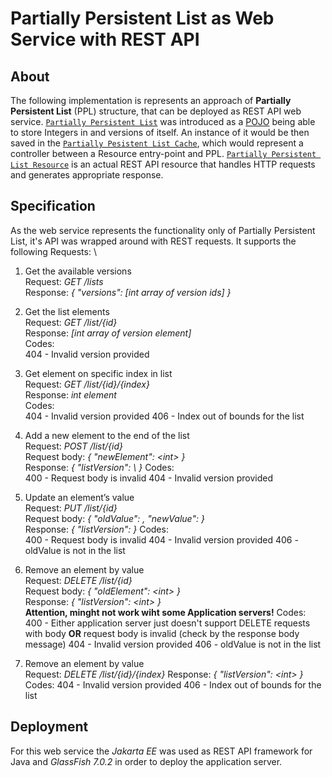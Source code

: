 # Partially Persistent List as Web Service with REST API

## About

The following implementation is represents an approach of **Partially Persistent List** (PPL) structure, that can be deployed as REST API web service.
[`Partially Persistent List`]( https://github.com/Voltorane/partially-persistent-list-rest/blob/main/src/main/java/com/example/partiallypersistentlistrest/PartiallyPersistentList.java) was introduced as a [POJO](https://www.javatpoint.com/pojo-in-java) being able to store Integers in and versions of itself. An instance of it would be then saved in the [`Partially Pesistent List Cache`](https://github.com/Voltorane/partially-persistent-list-rest/blob/main/src/main/java/com/example/partiallypersistentlistrest/PartiallyPersistentListCache.java), which would represent a controller between a Resource entry-point and PPL. [`Partially Persistent List Resource`](https://github.com/Voltorane/partially-persistent-list-rest/blob/main/src/main/java/com/example/partiallypersistentlistrest/PartiallyPersistentListResource.java) is an actual REST API resource that handles HTTP requests and generates appropriate response.

## Specification
As the web service represents the functionality only of Partially Persistent List, it's API was wrapped around with REST requests. It supports the following Requests: \

1) Get the available versions  
Request: *GET /lists*  
Response: *{ "versions": [int array of version ids] }*

2) Get the list elements  
Request: *GET /list/{id}*  
Response: *[int array of version element]*\
Codes: \
404 - Invalid version provided

3) Get element on specific index in list  
Request: *GET /list/{id}/{index}*  
Response: *int element*\
Codes: \
404 - Invalid version provided
406 - Index out of bounds for the list

4) Add a new element to the end of the list  
Request: *POST /list/{id}*   
Request body: *{ "newElement": <int\> }*  
Response: *{ "listVersion": <int>\ }*
Codes: \
400 - Request body is invalid
404 - Invalid version provided

5) Update an element’s value  
Request: *PUT /list/{id}*  
Request body: *{ "oldValue": <int/>, "newValue": <int/> }*  
Response: *{ "listVersion": <int/> }*
Codes: \
400 - Request body is invalid
404 - Invalid version provided
406 - oldValue is not in the list


6) Remove an element by value  
Request: *DELETE /list/{id}*  
Request body: *{ "oldElement": <int\> }*  
Response: *{ "listVersion": <int\> }* \
**Attention, minght not work wiht some Application servers!**
Codes: \
400 - Either application server just doesn't support DELETE requests with body **OR** request body is invalid (check by the response body message)
404 - Invalid version provided
406 - oldValue is not in the list

7) Remove an element by value  
Request: *DELETE /list/{id}/{index}* 
Response: *{ "listVersion": <int\> }* \
Codes:
404 - Invalid version provided
406 - Index out of bounds for the list

## Deployment
For this web service the *Jakarta EE* was used as REST API framework for Java and *GlassFish 7.0.2* in order to deploy the application server.